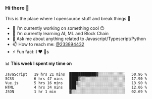 ### Hi there 👋

<!--
**a233894432/a233894432** is a ✨ _special_ ✨ repository because its `README.md` (this file) appears on your GitHub profile.

Here are some ideas to get you started:

- 🔭 I’m currently working on ...
- 🌱 I’m currently learning ...
- 👯 I’m looking to collaborate on ...
- 🤔 I’m looking for help with ...
- 💬 Ask me about ...
- 📫 How to reach me: ...
- 😄 Pronouns: ...
- ⚡ Fun fact: ...
-->
 
 
This is the place where I opensource stuff and break things :rofl:

- 🔭 I’m currently working on something cool :wink:
- 🌱 I’m currently learning AI, ML and Block Chain
- 💬 Ask me about anything related to Javascript/Typescript/Python
- 📫 How to reach me: [@233894432](https://twitter.com/233894432)
- ⚡ Fun fact: I :heart: :dog:s

📊 **This week I spent my time on**
<!--START_SECTION:waka-->
```text
JavaScript   19 hrs 21 mins  ████████████▓░░░░░░░░░░░░   50.96 % 
SCSS         6 hrs 47 mins   ████▒░░░░░░░░░░░░░░░░░░░░   17.90 % 
Vue.js       5 hrs 16 mins   ███▒░░░░░░░░░░░░░░░░░░░░░   13.90 % 
HTML         4 hrs 34 mins   ███░░░░░░░░░░░░░░░░░░░░░░   12.06 % 
JSON         1 hr 1 min      ▓░░░░░░░░░░░░░░░░░░░░░░░░   02.69 % 
```
<!--END_SECTION:waka-->
